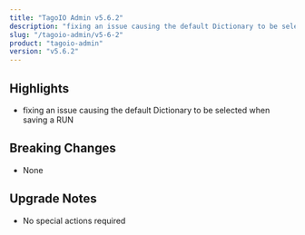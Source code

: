 ```yaml
---
title: "TagoIO Admin v5.6.2"
description: "fixing an issue causing the default Dictionary to be selected when saving a RUN"
slug: "/tagoio-admin/v5-6-2"
product: "tagoio-admin"
version: "v5.6.2"
---
```


## Highlights

- fixing an issue causing the default Dictionary to be selected when saving a RUN

## Breaking Changes

- None

## Upgrade Notes

- No special actions required
